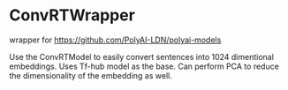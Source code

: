 # ConvRTWrapper
wrapper for https://github.com/PolyAI-LDN/polyai-models

Use the ConvRTModel to easily convert sentences into 1024 dimentional embeddings. Uses Tf-hub model as the base. Can perform PCA to reduce the dimensionality of the embedding as well. 
